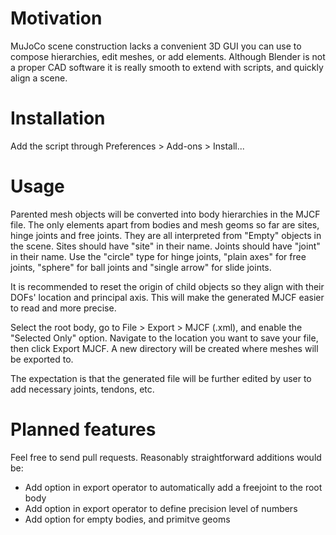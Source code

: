 # Motivation
MuJoCo scene construction lacks a convenient 3D GUI you can use to compose hierarchies, edit meshes, or add elements. Although Blender is not a proper CAD software it is really smooth to extend with scripts, and quickly align a scene. 


# Installation
Add the script through Preferences > Add-ons > Install...


# Usage
Parented mesh objects will be converted into body hierarchies in the MJCF file. The only elements apart from bodies and mesh geoms so far are sites, hinge joints and free joints. They are all interpreted from "Empty" objects in the scene. Sites should have "site" in their name. Joints should have "joint" in their name. Use the "circle" type for hinge joints, "plain axes" for free joints, "sphere" for ball joints and "single arrow" for slide joints.

It is recommended to reset the origin of child objects so they align with their DOFs' location and principal axis. This will make the generated MJCF easier to read and more precise.

Select the root body, go to File > Export > MJCF (.xml), and enable the "Selected Only" option. Navigate to the location you want to save your file, then click Export MJCF. A new directory will be created where meshes will be exported to.

The expectation is that the generated file will be further edited by user to add necessary joints, tendons, etc.


# Planned features
Feel free to send pull requests. Reasonably straightforward additions would be:
- Add option in export operator to automatically add a freejoint to the root body
- Add option in export operator to define precision level of numbers
- Add option for empty bodies, and primitve geoms